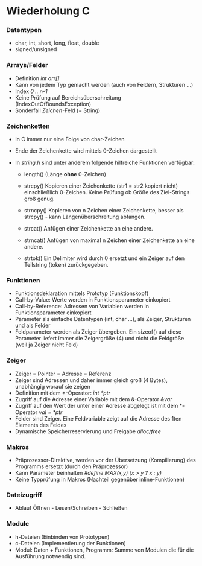 # Wiederholung C

### Datentypen

- char, int, short, long, float, double
- signed/unsigned

### Arrays/Felder

- Definition *int arr[]*
- Kann von jedem Typ gemacht werden (auch von Feldern, Strukturen ...)
- Index *0 .. n-1*
- Keine Prüfung auf Bereichsüberschreitung (IndexOutOfBoundsException)
- Sonderfall *Zeichen*-Feld (= String)

### Zeichenketten

- In C immer nur eine Folge von char-Zeichen

- Ende der Zeichenkette wird mittels 0-Zeichen dargestellt

- In *string.h* sind unter anderem folgende hilfreiche Funktionen verfügbar:

  - length()	(Länge **ohne** 0-Zeichen)

  - strcpy() Kopieren einer Zeichenkette (str1 = str2 kopiert nicht) einschließlich 0-Zeichen. Keine Prüfung ob Größe des Ziel-Strings groß genug.

  - strncpy() Kopieren von n Zeichen einer Zeichenkette, besser als strcpy() - kann Längenüberschreitung abfangen.

  - strcat() Anfügen einer Zeichenkette an eine andere.

  - strncat() Anfügen von maximal n Zeichen einer Zeichenkette an eine andere.

  - strtok() Ein Delimiter wird durch 0 ersetzt und ein Zeiger auf den Teilstring (token) zurückgegeben.

### Funktionen

- Funktionsdeklaration mittels Prototyp (Funktionskopf)
- Call-by-Value: Werte werden in Funktionsparameter einkopiert
- Call-by-Reference: Adressen von Variablen werden in Funktionsparameter einkopiert
- Parameter als einfache Datentypen (int, char ...), als Zeiger, Strukturen und als Felder
- Feldparameter werden als Zeiger übergeben. Ein sizeof() auf diese Parameter liefert immer die Zeigergröße (4) und nicht die Feldgröße (weil ja Zeiger nicht Feld)

### Zeiger

- Zeiger = Pointer = Adresse = Referenz
- Zeiger sind Adressen und daher immer gleich groß (4 Bytes), unabhängig worauf sie zeigen
- Definition mit dem \*-Operator: *int \*ptr*
- Zugriff auf die Adresse einer Variable mit dem &-Operator *&var*
- Zugriff auf den Wert der unter einer Adresse abgelegt ist mit dem \*-Operator *val = \*ptr*
- Felder sind Zeiger. Eine Feldvariable zeigt auf die Adresse des 1ten Elements des Feldes
- Dynamische Speicherreservierung und Freigabe *alloc/free*

### Makros

- Präprozessor-Direktive, werden vor der Übersetzung (Kompilierung) des Programms ersetzt (durch den Präprozessor)
- Kann Parameter beinhalten *\#define       MAX(x,y)     (x > y ? x : y)*
- Keine Typprüfung in Makros (Nachteil gegenüber inline-Funktionen)

### Dateizugriff

- Ablauf Öffnen - Lesen/Schreiben - Schließen

### Module

- h-Dateien (Einbinden von Prototypen)
- c-Dateien (Implementierung der Funktionen)
- Modul: Daten + Funktionen, Programm: Summe von Modulen die für die Ausführung notwendig sind.